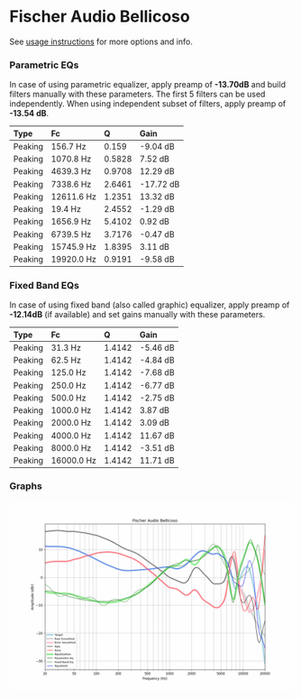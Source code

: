 # Fischer Audio Bellicoso
See [usage instructions](https://github.com/jaakkopasanen/AutoEq#usage) for more options and info.

### Parametric EQs
In case of using parametric equalizer, apply preamp of **-13.70dB** and build filters manually
with these parameters. The first 5 filters can be used independently.
When using independent subset of filters, apply preamp of **-13.54 dB**.

| Type    | Fc         |      Q | Gain      |
|:--------|:-----------|:-------|:----------|
| Peaking | 156.7 Hz   | 0.159  | -9.04 dB  |
| Peaking | 1070.8 Hz  | 0.5828 | 7.52 dB   |
| Peaking | 4639.3 Hz  | 0.9708 | 12.29 dB  |
| Peaking | 7338.6 Hz  | 2.6461 | -17.72 dB |
| Peaking | 12611.6 Hz | 1.2351 | 13.32 dB  |
| Peaking | 19.4 Hz    | 2.4552 | -1.29 dB  |
| Peaking | 1656.9 Hz  | 5.4102 | 0.92 dB   |
| Peaking | 6739.5 Hz  | 3.7176 | -0.47 dB  |
| Peaking | 15745.9 Hz | 1.8395 | 3.11 dB   |
| Peaking | 19920.0 Hz | 0.9191 | -9.58 dB  |

### Fixed Band EQs
In case of using fixed band (also called graphic) equalizer, apply preamp of **-12.14dB**
(if available) and set gains manually with these parameters.

| Type    | Fc         |      Q | Gain     |
|:--------|:-----------|:-------|:---------|
| Peaking | 31.3 Hz    | 1.4142 | -5.46 dB |
| Peaking | 62.5 Hz    | 1.4142 | -4.84 dB |
| Peaking | 125.0 Hz   | 1.4142 | -7.68 dB |
| Peaking | 250.0 Hz   | 1.4142 | -6.77 dB |
| Peaking | 500.0 Hz   | 1.4142 | -2.75 dB |
| Peaking | 1000.0 Hz  | 1.4142 | 3.87 dB  |
| Peaking | 2000.0 Hz  | 1.4142 | 3.09 dB  |
| Peaking | 4000.0 Hz  | 1.4142 | 11.67 dB |
| Peaking | 8000.0 Hz  | 1.4142 | -3.51 dB |
| Peaking | 16000.0 Hz | 1.4142 | 11.71 dB |

### Graphs
![](./Fischer%20Audio%20Bellicoso.png)